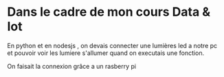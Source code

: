 # Dans le cadre de mon cours Data & Iot 

En python et en nodesjs , on devais connecter une lumières led a notre pc et pouvoir voir les lumiere s'allumer quand on executais une fonction. 

On faisait la connexion grâce a un rasberry pi
